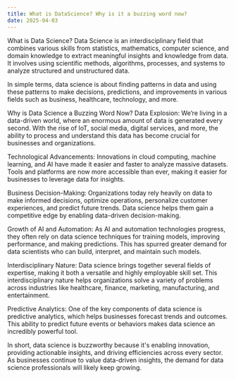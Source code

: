 ```yaml
---
title: What is DataScience? Why is it a buzzing word now?
date: 2025-04-03
---
```


What is Data Science?
Data Science is an interdisciplinary field that combines various skills from statistics, mathematics, computer science, and domain knowledge to extract 
meaningful insights and knowledge from data. 
It involves using scientific methods, algorithms, processes, and systems to analyze structured and unstructured data.

In simple terms, data science is about finding patterns in data and using these patterns to make decisions, predictions, and improvements in various fields such 
as business, healthcare, technology, and more.

Why is Data Science a Buzzing Word Now?
Data Explosion: We’re living in a data-driven world, where an enormous amount of data is generated every second. With the rise of IoT, social media, digital services, and more, the ability to process and understand this data has become crucial for businesses and organizations.

Technological Advancements: Innovations in cloud computing, machine learning, and AI have made it easier and faster to analyze massive datasets. Tools and platforms are now more accessible than ever, making it easier for businesses to leverage data for insights.

Business Decision-Making: Organizations today rely heavily on data to make informed decisions, optimize operations, personalize customer experiences, and predict future trends. Data science helps them gain a competitive edge by enabling data-driven decision-making.

Growth of AI and Automation: As AI and automation technologies progress, they often rely on data science techniques for training models, improving performance, and making predictions. This has spurred greater demand for data scientists who can build, interpret, and maintain such models.

Interdisciplinary Nature: Data science brings together several fields of expertise, making it both a versatile and highly employable skill set. This interdisciplinary nature helps organizations solve a variety of problems across industries like healthcare, finance, marketing, manufacturing, and entertainment.

Predictive Analytics: One of the key components of data science is predictive analytics, which helps businesses forecast trends and outcomes. This ability to predict future events or behaviors makes data science an incredibly powerful tool.

In short, data science is buzzworthy because it's enabling innovation, providing actionable insights, and driving efficiencies across every sector. As businesses continue to value data-driven insights, the demand for data science professionals will likely keep growing.

